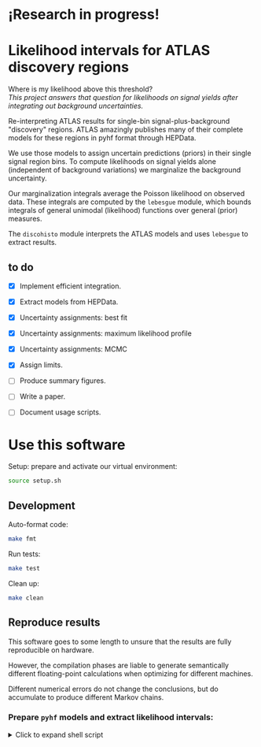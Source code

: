 # ¡Research in progress!

# Likelihood intervals for ATLAS discovery regions

Where is my likelihood above this threshold?<br/>
_This project answers that question for likelihoods on signal yields
after integrating out background uncertainties._

Re-interpreting ATLAS results for single-bin signal-plus-background "discovery"
regions.
ATLAS amazingly publishes many of their complete models for these regions
in pyhf format through HEPData.

We use those models to assign uncertain predictions (priors)
in their single signal region bins.
To compute likelihoods on signal yields alone
(independent of background variations)
we marginalize the background uncertainty.

Our marginalization integrals average the Poisson likelihood on observed
data.
These integrals are computed by the `lebesgue` module, which bounds integrals
of general unimodal (likelihood) functions over general (prior) measures.

The `discohisto` module interprets the ATLAS models and uses `lebesgue` to
extract results.

## to do
- [x] Implement efficient integration.
- [x] Extract models from HEPData.
- [x] Uncertainty assignments: best fit
- [x] Uncertainty assignments: maximum likelihood profile
- [x] Uncertainty assignments: MCMC
- [x] Assign limits.
- [ ] Produce summary figures.
- [ ] Write a paper.
- [ ] Document usage scripts.


# Use this software

Setup: prepare and activate our virtual environment:

```bash
source setup.sh

```

## Development

Auto-format code:
```bash
make fmt

```

Run tests:
```bash
make test

```

Clean up:

```bash
make clean

```

## Reproduce results

This software goes to some length to unsure that the results are fully
reproducible on hardware.

However, the compilation phases are liable to generate semantically different
floating-point calculations when optimizing for different machines.

Different numerical errors do not change the conclusions, but do
accumulate to produce different Markov chains.

### Prepare `pyhf` models and extract likelihood intervals:
<details>
<summary>Click to expand shell script</summary>

```sh
SEARCHES='
atlas_susy_1Lbb_2020
atlas_susy_1Ljets_2021
atlas_susy_2hadtau_2020
atlas_susy_2L0J_2019
atlas_susy_2Ljets_2022
atlas_susy_3L_2021
atlas_susy_3Lresonance_2020
atlas_susy_3LRJmimic_2020
atlas_susy_3Lss_2019
atlas_susy_4L_2021
atlas_susy_compressed_2020
atlas_susy_DVmuon_2020
atlas_susy_hb_2019
atlas_susy_jets_2021
'

# Download and prepare HEPData serialized workspaces.
for search in ${SEARCHES}
do
    ./searches/${search}/make_workspaces.sh
done

# Extract single-region workspaces for our discovery regions.
# Outputs searches/*/*/region.json.gz
for search in ${SEARCHES}
do
    python searches/${search}/dump_regions.py
done

# Fits extract properties of the pyhf models from which we later assign
# background predictions with uncertainty.

# Extract fits with best fitting strategies (cabinetry, normal, profile)
# Outputs searches/*/*/fit/{normal,cabinetry,cabinetry_post,linspace}.json
for search in ${SEARCHES}
do
    { time python searches/${search}/dump_fits.py ; } |& tee log/dump_fits_${search}.log
done

# Extract maxima with constant added signal yields.
# (This is more similar to current practice, but not so relevant.)
# Outputs searches/*/*/fit/signal.json
for search in ${SEARCHES}
do
    { time python searches/${search}/dump_fit_signal.py ; } |& tee log/dump_fit_signal_${search}.log
done

# Extract histograms with MCMC (Markov Chain Monte Carlo) sampling. (SLOW!)
# We use up to ${NPROCESSES} CPU threads with Jax pmap parallelism.
# Outputs searches/*/*/fit/mcmc_*.json
# where * depends on the MCMC strategy employed.
export NPROCESSES=15
for search in ${SEARCHES}
do
    { time python searches/${search}/dump_fit_mcmc.py ; } |& tee log/dump_fit_mcmc_${search}.log
done

# Assign probabilities from the fits and data in models and scan marginal
# likelihoods and assign upper limits at various levels.
# Outputs searches/*/*/fit/limit/scan_*_{central,up,down,observed}.json
# where * names the fit used and {central,up,down,observed} are variations on
# the data. Observed is integer Poisson, others are real interpolated Poisson
# using lebesgue.likelihood.gamma1.
for search in ${SEARCHES}
do
    { time python searches/${search}/dump_limits.py ; } |& tee log/dump_limits_${search}.log
done

```
</details>
